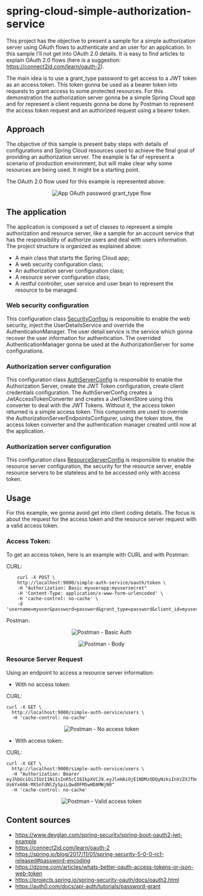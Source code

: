 # spring-cloud-simple-authorization-service

This project has the objective to present a sample for a simple authorization server using OAuth flows to authenticate and an user for an application. In this sample I'll not get into OAuth 2.0 details. It is easy to find articles to explain OAuth 2.0 flows (here is a suggestion: https://connect2id.com/learn/oauth-2).

The main idea is to use a grant_type password to get access to a JWT token as an access token. This token gonna be used as a bearer token into requests to grant access to some protected resources. For this demonstration the authorization server gonna be a simple Spring Cloud app and for represent a client requests gonna be done by Postman to represent the access token request and an authorized request using a bearer token.

## Approach

The objective of this sample is present baby steps with details of configurations and Spring Cloud resources used to achieve the final goal of providing an authorization server. The example is far of represent a scenario of production environment, but will make clear why some resources are being used. It might be a starting point.

The OAuth 2.0 flow used for this example is represented above:

<p align="center">
  <img src="https://raw.githubusercontent.com/tnfigueiredo/spring-cloud-account-service/master/diagram.png" title="App OAuth password grant_type flow">
</p>

## The application

The application is composed a set of classes to represent a simple authorization and resource server, like a sample for an account service that has the responsibility of authorize users and deal with users information. The project structure is organized as explained above:

 - A main class that starts the Spring Cloud app;
 - A web security configuration class;
 - An authorization server configuration class;
 - A resource server configuration class;
 - A restful controller, user service and user bean to represent the resource to be managed.


### Web security configuration

This configuration class [SecurityConfigu](https://raw.githubusercontent.com/tnfigueiredo/spring-cloud-account-service/master/src/main/java/com/sample/tnfigueiredo/config/SecurityConfigu.java) is responsible to enable the web security, inject the UserDetailsService and override the AuthenticationManager. The user detail service is the service which gonna recover the user information for authentication. The overrided AuthenticationManager gonna be used at the AuthorizationServer for some configurations.


### Authorization server configuration

This configuration class [AuthServerConfig](https://raw.githubusercontent.com/tnfigueiredo/spring-cloud-account-service/master/src/main/java/com/sample/tnfigueiredo/config/AuthServerConfig.java) is responsible to enable the Authorization Server, create the JWT Token configuration, create client credentials configuration. The AuthServerConfig creates a JwtAccessTokenConverter and creates a JwtTokenStore using this converter to deal with the JWT Tokens. Without it, the access token returned is a simple access token. This components are used to override the AuthorizationServerEndpointsConfigurer, using the token store, the access token converter and the authentication manager created until now at the application.


### Authorization server configuration

This configuration class [ResourceServerConfig](https://raw.githubusercontent.com/tnfigueiredo/spring-cloud-account-service/master/src/main/java/com/sample/tnfigueiredo/config/ResourceServerConfig.java) is responsible to enable the resource server configuration, the security for the resource server, enable resource servers to be stateless and to be accessed only with access token.

## Usage

For this example, we gonna avoid get into client coding details. The focus is about the request for the access token and the resource server request with a valid access token.

### Access Token:

To get an access token, here is an example with CURL and with Postman:

CURL:
```CURL
    curl -X POST \
    http://localhost:9000/simple-auth-service/oauth/token \
    -H "Authorization: Basic myuserapp:myusersecret"
    -H 'Content-Type: application/x-www-form-urlencoded' \
    -H 'cache-control: no-cache' \
    -d 'username=myuser&password=password&grant_type=password&client_id=myuserapp'
```

Postman:

<p align="center">
  <img src="https://raw.githubusercontent.com/tnfigueiredo/spring-cloud-account-service/master/Postman_access_token_header.png" title="Postman - Basic Auth">
</p>


<p align="center">
  <img src="https://raw.githubusercontent.com/tnfigueiredo/spring-cloud-account-service/master/Postman_access_token_body.png" title="Postman - Body">
</p>

### Resource Server Request

Using an endpoint to access a resource server information:

- With no access token:

CURL:
```CURL
curl -X GET \
  http://localhost:9000/simple-auth-service/users \
  -H 'cache-control: no-cache'
```

<p align="center">
  <img src="https://raw.githubusercontent.com/tnfigueiredo/spring-cloud-account-service/master/Postman_resourse_request_fail.png" title="Postman - No access token">
</p>

- With access token:

CURL:
```CURL
curl -X GET \
  http://localhost:9000/simple-auth-service/users \
  -H "Authorization: Bearer eyJhbGciOiJIUzI1NiIsInR5cCI6IkpXVCJ9.eyJleHAiOjE1NDMzODQyNzksInVzZXJfbmFtZSI6Im15dXNlciIsImF1dGhvcml0aWVzIjpbIlJPTEVfQURNSU4iXSwianRpIjoiZmI2YzY2NmYtMDUxMy00YzE5LWI2YjktOTdiYTE3OGEyZTc0IiwiY2xpZW50X2lkIjoibXl1c2VyYXBwIiwic2NvcGUiOlsiQURNSU4iLCJVU0VSIl19.bSP-Us6Yx60A-MXSnfdNlZySpiLQwd0FM5wHDAMWjN0"
  -H 'cache-control: no-cache'
```

<p align="center">
  <img src="https://raw.githubusercontent.com/tnfigueiredo/spring-cloud-account-service/master/Postman_resourse_request_success.png" title="Postman - Valid access token">
</p>


## Content sources

 - https://www.devglan.com/spring-security/spring-boot-oauth2-jwt-example
 - https://connect2id.com/learn/oauth-2
 - https://spring.io/blog/2017/11/01/spring-security-5-0-0-rc1-released#password-encoding
 - https://dzone.com/articles/whats-better-oauth-access-tokens-or-json-web-token
 - https://projects.spring.io/spring-security-oauth/docs/oauth2.html
 - https://auth0.com/docs/api-auth/tutorials/password-grant
